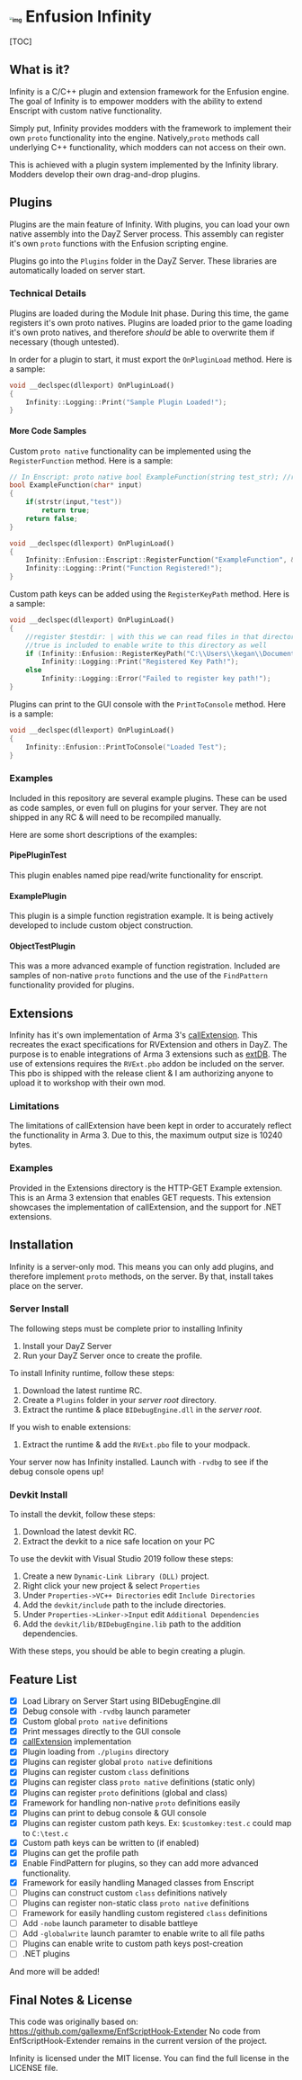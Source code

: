 

<img src="https://kegan-screenshot.ewr1.vultrobjects.com/2021-01-24/22-05-39/infinity2.png" alt="img" style="zoom: 33%;" /> Enfusion Infinity 
===============

[TOC]

## What is it?

Infinity is a C/C++ plugin and extension framework for the Enfusion engine. The goal of Infinity is to empower modders with the ability to extend Enscript with custom native functionality.  

Simply put, Infinity provides modders with the framework to implement their own `proto` functionality into the engine. Natively,`proto` methods call underlying C++ functionality, which modders can not access on their own. 

This is achieved with a plugin system implemented by the Infinity library. Modders develop their own drag-and-drop plugins.

## Plugins

Plugins are the main feature of Infinity. With plugins, you can load your own native assembly into the DayZ Server process. This assembly can register it's own `proto` functions with the Enfusion scripting engine. 

Plugins go into the `Plugins` folder in the DayZ Server. These libraries are automatically loaded on server start. 

### Technical Details

Plugins are loaded during the Module Init phase. During this time, the game registers it's own proto natives. Plugins are loaded prior to the game loading it's own proto natives, and therefore *should* be able to overwrite them if necessary (though untested). 

In order for a plugin to start, it must export the `OnPluginLoad` method. Here is a sample:

```c++
void __declspec(dllexport) OnPluginLoad()
{
	Infinity::Logging::Print("Sample Plugin Loaded!");
}
```

#### More Code Samples

Custom `proto native` functionality can be implemented using the `RegisterFunction` method. Here is a sample:

```c++
// In Enscript: proto native bool ExampleFunction(string test_str); //returns true if test_str contains "test"
bool ExampleFunction(char* input)
{
    if(strstr(input,"test"))
        return true;
    return false;
}

void __declspec(dllexport) OnPluginLoad()
{
    Infinity::Enfusion::Enscript::RegisterFunction("ExampleFunction", &ExampleFunction);
	Infinity::Logging::Print("Function Registered!");
}
```

Custom path keys can be added using the `RegisterKeyPath` method. Here is a sample:

```c++
void __declspec(dllexport) OnPluginLoad()
{
    //register $testdir: | with this we can read files in that directory with "$testdir:filename.txt"
    //true is included to enable write to this directory as well
    if (Infinity::Enfusion::RegisterKeyPath("C:\\Users\\kegan\\Documents\\Test", "testdir", true))
		Infinity::Logging::Print("Registered Key Path!");
	else
		Infinity::Logging::Error("Failed to register key path!");
}
```

Plugins can print to the GUI console with the `PrintToConsole` method. Here is a sample:

```c++
void __declspec(dllexport) OnPluginLoad()
{
    Infinity::Enfusion::PrintToConsole("Loaded Test");
}
```

### Examples

Included in this repository are several example plugins. These can be used as code samples, or even full on plugins for your server. They are not shipped in any RC & will need to be recompiled manually.

Here are some short descriptions of the examples:

#### PipePluginTest

This plugin enables named pipe read/write functionality for enscript.

#### ExamplePlugin

This plugin is a simple function registration example. It is being actively developed to include custom object construction.

#### ObjectTestPlugin

This was a more advanced example of function registration. Included are samples of non-native `proto` functions and the use of the `FindPattern` functionality provided for plugins.

## Extensions

Infinity has it's own implementation of Arma 3's [callExtension](https://community.bistudio.com/wiki/callExtension). This recreates the exact specifications for RVExtension and others in DayZ. The purpose is to enable integrations of Arma 3 extensions such as [extDB](https://github.com/SteezCram/extDB3). The use of extensions requires the `RVExt.pbo` addon be included on the server. This pbo is shipped with the release client & I am authorizing anyone to upload it to workshop with their own mod. 

### Limitations

The limitations of callExtension have been kept in order to accurately reflect the functionality in Arma 3. Due to this, the maximum output size is 10240 bytes. 

### Examples

Provided in the Extensions directory is the HTTP-GET Example extension. This is an Arma 3 extension that enables GET requests. This extension showcases the implementation of callExtension, and the support for .NET extensions.

## Installation

Infinity is a server-only mod. This means you can only add plugins, and therefore implement `proto` methods, on the server. By that, install takes place on the server.

### Server Install

The following steps must be complete prior to installing Infinity

1. Install your DayZ Server 
2. Run your DayZ Server once to create the profile.

To install Infinity runtime, follow these steps:

1. Download the latest runtime RC. 
2. Create a `Plugins` folder in your *server root* directory.
3. Extract the runtime & place `BIDebugEngine.dll` in the *server root*.

If you wish to enable extensions:

1. Extract the runtime & add the `RVExt.pbo` file to your modpack.

Your server now has Infinity installed. Launch with `-rvdbg` to see if the debug console opens up!

### Devkit Install

To install the devkit, follow these steps:

1. Download the latest devkit RC.
2. Extract the devkit to a nice safe location on your PC

To use the devkit with Visual Studio 2019 follow these steps:

1. Create a new `Dynamic-Link Library (DLL)` project.
2. Right click your new project & select `Properties`
3. Under `Properties->VC++ Directories` edit `Include Directories`
4. Add the `devkit/include` path to the include directories.
5. Under `Properties->Linker->Input` edit `Additional Dependencies` 
6. Add the `devkit/lib/BIDebugEngine.lib` path to the addition dependencies.

With these steps, you should be able to begin creating a plugin.

## Feature List

- [x] Load Library on Server Start using BIDebugEngine.dll
- [x] Debug console with `-rvdbg` launch parameter
- [x] Custom global `proto native` definitions
- [x] Print messages directly to the GUI console
- [x] [callExtension](https://community.bistudio.com/wiki/callExtension) implementation
- [x] Plugin loading from `./plugins` directory
- [x] Plugins can register global `proto native` definitions
- [x] Plugins can register custom `class` definitions
- [x] Plugins can register class `proto native` definitions (static only)
- [x] Plugins can register `proto` definitions (global and class)
- [x] Framework for handling non-native `proto` definitions easily
- [x] Plugins can print to debug console & GUI console
- [x] Plugins can register custom path keys. Ex: `$customkey:test.c` could map to `C:\test.c`
- [x] Custom path keys can be written to (if enabled)
- [x] Plugins can get the profile path
- [x] Enable FindPattern for plugins, so they can add more advanced functionality.
- [x] Framework for easily handling Managed classes from Enscript
- [ ] Plugins can construct custom `class` definitions natively
- [ ] Plugins can register non-static class `proto native` definitions
- [ ] Framework for easily handling custom registered `class` definitions
- [ ] Add `-nobe` launch parameter to disable battleye
- [ ] Add `-globalwrite` launch paramter to enable write to all file paths
- [ ] Plugins can enable write to custom path keys post-creation
- [ ] .NET plugins

And more will be added!

## Final Notes & License

This code was originally based on: https://github.com/gallexme/EnfScriptHook-Extender 
No code from EnfScriptHook-Extender remains in the current version of the project.

Infinity is licensed under the MIT license. You can find the full license in the LICENSE file.

